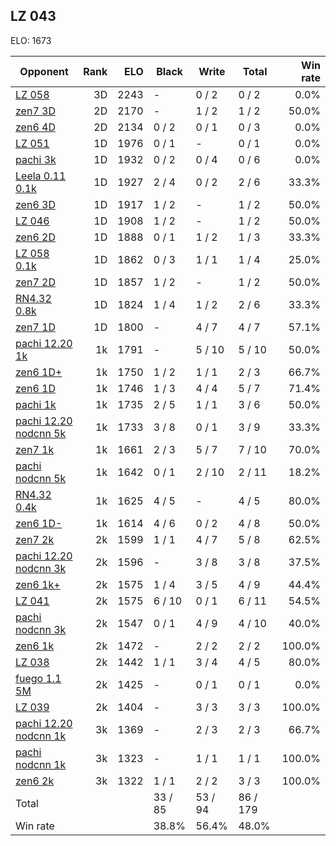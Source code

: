 ## LZ 043 ##

ELO: 1673

Opponent | Rank | ELO | Black | Write | Total | Win rate
---------|-----:|----:|-------|-------|-------|-------:
[LZ 058](LZ%20058.md) | 3D | 2243 | - | 0 / 2 | 0 / 2 | 0.0%
[zen7 3D](zen7%203D.md) | 2D | 2170 | - | 1 / 2 | 1 / 2 | 50.0%
[zen6 4D](zen6%204D.md) | 2D | 2134 | 0 / 2 | 0 / 1 | 0 / 3 | 0.0%
[LZ 051](LZ%20051.md) | 1D | 1976 | 0 / 1 | - | 0 / 1 | 0.0%
[pachi 3k](pachi%203k.md) | 1D | 1932 | 0 / 2 | 0 / 4 | 0 / 6 | 0.0%
[Leela 0.11 0.1k](Leela%200.11%200.1k.md) | 1D | 1927 | 2 / 4 | 0 / 2 | 2 / 6 | 33.3%
[zen6 3D](zen6%203D.md) | 1D | 1917 | 1 / 2 | - | 1 / 2 | 50.0%
[LZ 046](LZ%20046.md) | 1D | 1908 | 1 / 2 | - | 1 / 2 | 50.0%
[zen6 2D](zen6%202D.md) | 1D | 1888 | 0 / 1 | 1 / 2 | 1 / 3 | 33.3%
[LZ 058 0.1k](LZ%20058%200.1k.md) | 1D | 1862 | 0 / 3 | 1 / 1 | 1 / 4 | 25.0%
[zen7 2D](zen7%202D.md) | 1D | 1857 | 1 / 2 | - | 1 / 2 | 50.0%
[RN4.32 0.8k](RN4.32%200.8k.md) | 1D | 1824 | 1 / 4 | 1 / 2 | 2 / 6 | 33.3%
[zen7 1D](zen7%201D.md) | 1D | 1800 | - | 4 / 7 | 4 / 7 | 57.1%
[pachi 12.20 1k](pachi%2012.20%201k.md) | 1k | 1791 | - | 5 / 10 | 5 / 10 | 50.0%
[zen6 1D+](zen6%201D+.md) | 1k | 1750 | 1 / 2 | 1 / 1 | 2 / 3 | 66.7%
[zen6 1D](zen6%201D.md) | 1k | 1746 | 1 / 3 | 4 / 4 | 5 / 7 | 71.4%
[pachi 1k](pachi%201k.md) | 1k | 1735 | 2 / 5 | 1 / 1 | 3 / 6 | 50.0%
[pachi 12.20 nodcnn 5k](pachi%2012.20%20nodcnn%205k.md) | 1k | 1733 | 3 / 8 | 0 / 1 | 3 / 9 | 33.3%
[zen7 1k](zen7%201k.md) | 1k | 1661 | 2 / 3 | 5 / 7 | 7 / 10 | 70.0%
[pachi nodcnn 5k](pachi%20nodcnn%205k.md) | 1k | 1642 | 0 / 1 | 2 / 10 | 2 / 11 | 18.2%
[RN4.32 0.4k](RN4.32%200.4k.md) | 1k | 1625 | 4 / 5 | - | 4 / 5 | 80.0%
[zen6 1D-](zen6%201D-.md) | 1k | 1614 | 4 / 6 | 0 / 2 | 4 / 8 | 50.0%
[zen7 2k](zen7%202k.md) | 2k | 1599 | 1 / 1 | 4 / 7 | 5 / 8 | 62.5%
[pachi 12.20 nodcnn 3k](pachi%2012.20%20nodcnn%203k.md) | 2k | 1596 | - | 3 / 8 | 3 / 8 | 37.5%
[zen6 1k+](zen6%201k+.md) | 2k | 1575 | 1 / 4 | 3 / 5 | 4 / 9 | 44.4%
[LZ 041](LZ%20041.md) | 2k | 1575 | 6 / 10 | 0 / 1 | 6 / 11 | 54.5%
[pachi nodcnn 3k](pachi%20nodcnn%203k.md) | 2k | 1547 | 0 / 1 | 4 / 9 | 4 / 10 | 40.0%
[zen6 1k](zen6%201k.md) | 2k | 1472 | - | 2 / 2 | 2 / 2 | 100.0%
[LZ 038](LZ%20038.md) | 2k | 1442 | 1 / 1 | 3 / 4 | 4 / 5 | 80.0%
[fuego 1.1 5M](fuego%201.1%205M.md) | 2k | 1425 | - | 0 / 1 | 0 / 1 | 0.0%
[LZ 039](LZ%20039.md) | 2k | 1404 | - | 3 / 3 | 3 / 3 | 100.0%
[pachi 12.20 nodcnn 1k](pachi%2012.20%20nodcnn%201k.md) | 3k | 1369 | - | 2 / 3 | 2 / 3 | 66.7%
[pachi nodcnn 1k](pachi%20nodcnn%201k.md) | 3k | 1323 | - | 1 / 1 | 1 / 1 | 100.0%
[zen6 2k](zen6%202k.md) | 3k | 1322 | 1 / 1 | 2 / 2 | 3 / 3 | 100.0%
Total | | | 33 / 85 | 53 / 94 | 86 / 179 | 
Win rate| | | 38.8% | 56.4% | 48.0% | 
